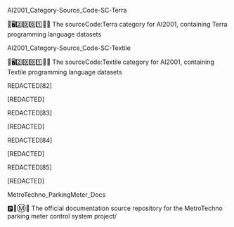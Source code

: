 
AI2001_Category-Source_Code-SC-Terra

🧠️🖥️2️⃣️0️⃣️0️⃣️1️⃣️💾️📜️ The sourceCode:Terra category for AI2001, containing Terra programming language datasets

AI2001_Category-Source_Code-SC-Textile

🧠️🖥️2️⃣️0️⃣️0️⃣️1️⃣️💾️📜️ The sourceCode:Textile category for AI2001, containing Textile programming language datasets

REDACTED[82]

[REDACTED]

REDACTED[83]

[REDACTED]

REDACTED[84]

[REDACTED]

REDACTED[85]

[REDACTED]

MetroTechno_ParkingMeter_Docs

🅿️🚗️Ⓜ️📖️ The official documentation source repository for the MetroTechno parking meter control system project/

